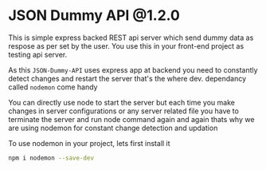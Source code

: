# JSON Dummy API @1.2.0

This is simple express backed REST api server which send dummy data as respose as per set by the user. You use this in your front-end project as testing api server.

As this `JSON-Dummy-API` uses express app at backend you need to constantly detect changes and restart the server that's the where dev. dependancy called `nodemon` come handy

You can directly use node to start the server but each time you make changes in server configurations or any server related file you have to terminate the server and run node command again and again thats why we are using nodemon for constant change detection and updation

To use nodemon in your project, lets first install it

```sh
npm i nodemon --save-dev
```
